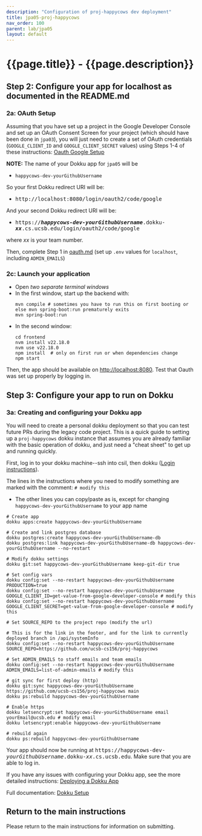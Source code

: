 ```yaml
---
description: "Configuration of proj-happycows dev deployment"
title: jpa05-proj-happycows
nav_order: 100
parent: lab/jpa05
layout: default
---
```


# {{page.title}} - {{page.description}}


## Step 2: Configure your app for localhost as documented in the README.md

### 2a: OAuth Setup

Assuming that you have set up a project in the Google Developer Console and set up an OAuth Consent Screen for your project (which should have been done in `jpa03`), you will just need to create a set of OAuth credentials (`GOOGLE_CLIENT_ID` and `GOOGLE_CLIENT_SECRET` values) using Steps 1-4 of these instructions: [Oauth Google Setup](https://ucsb-cs156.github.io/topics/oauth/oauth_google_setup.html) 

**NOTE:** The name of your Dokku app for `jpa05` will be
* `happycows-dev-yourGithubUsername`

So your first Dokku redirect URI will be:
* <tt>http://localhost:8080/login/oauth2/code/google</tt>

And your second Dokku redirect URI will be:
* <tt>https://<b><i>happycows-dev-yourGithubUsername</i></b>.dokku-<b><i>xx</i></b>.cs.ucsb.edu/login/oauth2/code/google</tt>

where <i>xx</i> is your team number.

Then, complete Step 1 in [oauth.md](https://github.com/ucsb-cs156/proj-happycows/blob/main/docs/oauth.md) (set up `.env` values for `localhost`, including `ADMIN_EMAILS`)

### 2c: Launch your application

* Open *two separate terminal windows*  
* In the first window, start up the backend with:
  ``` 
  mvn compile # sometimes you have to run this on first booting or else mvn spring-boot:run prematurely exits
  mvn spring-boot:run
  ```
* In the second window:
  ```
  cd frontend
  nvm install v22.18.0
  nvm use v22.18.0
  npm install  # only on first run or when dependencies change
  npm start
  ```

Then, the app should be available on <http://localhost:8080>. Test that Oauth was set up properly by logging in. 


## Step 3: Configure your app to run on Dokku

### 3a: Creating and configuring your Dokku app

You will need to create a personal dokku deployment so that you can test future PRs during the legacy code project. This is a quick guide to setting up a `proj-happycows` dokku instance that assumes you are already familiar with the basic operation of dokku, and just need a "cheat sheet" to get up and running quickly. 

First, log in to your dokku machine--ssh into csil, then dokku ([Login instructions](https://ucsb-cs156.github.io/topics/dokku/logging_in.html)). 

The lines in the instructions where you need to modify something are marked with the comment: `# modify this`

* The other lines you can copy/paste as is, except for changing `happycows-dev-yourGithubUsername` to your app name

```
# Create app
dokku apps:create happycows-dev-yourGithubUsername

# Create and link postgres database
dokku postgres:create happycows-dev-yourGithubUsername-db
dokku postgres:link happycows-dev-yourGithubUsername-db happycows-dev-yourGithubUsername --no-restart

# Modify dokku settings
dokku git:set happycows-dev-yourGithubUsername keep-git-dir true

# Set config vars
dokku config:set --no-restart happycows-dev-yourGithubUsername PRODUCTION=true
dokku config:set --no-restart happycows-dev-yourGithubUsername GOOGLE_CLIENT_ID=get-value-from-google-developer-console # modify this
dokku config:set --no-restart happycows-dev-yourGithubUsername GOOGLE_CLIENT_SECRET=get-value-from-google-developer-console # modify this

# Set SOURCE_REPO to the project repo (modify the url)

# This is for the link in the footer, and for the link to currently deployed branch in /api/systemInfo
dokku config:set --no-restart happycows-dev-yourGithubUsername SOURCE_REPO=https://github.com/ucsb-cs156/proj-happycows

# Set ADMIN_EMAILS to staff emails and team emails
dokku config:set --no-restart happycows-dev-yourGithubUsername ADMIN_EMAILS=list-of-admin-emails # modify this

# git sync for first deploy (http)
dokku git:sync happycows-dev-yourGithubUsername https://github.com/ucsb-cs156/proj-happycows main   
dokku ps:rebuild happycows-dev-yourGithubUsername

# Enable https
dokku letsencrypt:set happycows-dev-yourGithubUsername email yourEmail@ucsb.edu # modify email
dokku letsencrypt:enable happycows-dev-yourGithubUsername

# rebuild again
dokku ps:rebuild happycows-dev-yourGithubUsername
```

Your app should now be running at <tt>https://happycows-dev-<i>yourGithubUsername</i>.dokku-<i>xx</i>.cs.ucsb.edu</tt>. Make sure that you are able to log in.  

If you have any issues with configuring your Dokku app, see the more detailed instructions: [Deploying a Dokku App](https://ucsb-cs156.github.io/topics/dokku/deploying_an_app.html)

Full documentation: [Dokku Setup](https://ucsb-cs156.github.io/topics/dokku/)


## Return to the main instructions

Please return to the main instructions 
for information on submitting.
